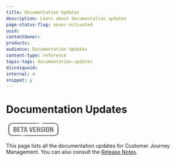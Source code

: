 ```yaml
---
title: Documentation Updates
description: Learn about documentation updates
page-status-flag: never-activated
uuid: 
contentOwner:
products:
audience: Documentation Updates
content-type: reference
topic-tags: documentation-updates
discoiquuid:
internal: n
snippet: y
---
```


# Documentation Updates

![](assets/do-not-localize/badge.png)

This page lists all the documentation updates for Customer Journey Management.
You can also consult the [Release Notes](release-notes.md).